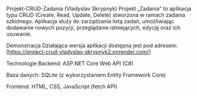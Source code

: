 Projekt-CRUD-Zadania (Vladyslav Skrypnyk)
Projekt „Zadania” to aplikacja typu CRUD (Create, Read, Update, Delete) stworzona w ramach zadania szkolnego. Aplikacja służy do zarządzania listą zadań, umożliwiając dodawanie nowych pozycji, przeglądanie istniejących, edycję oraz ich usuwanie.

Demonstracja
Działająca wersja aplikacji dostępna jest pod adresem: [https://project-crud-vladyslav-skrypnyk2.onrender.com/]

Technologie
Backend: ASP.NET Core Web API (C#)

Baza danych: SQLite (z wykorzystaniem Entity Framework Core)

Frontend: HTML, CSS, JavaScript (fetch API)


